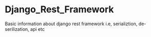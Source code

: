 # Django_Rest_Framework

Basic information about django rest framework i.e, serializtion, de-serilization, api etc
